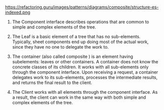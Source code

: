 https://refactoring.guru/images/patterns/diagrams/composite/structure-es-indexed.png

1) The Component interface describes operations that are common to simple and complex elements of the tree.

2) The Leaf is a basic element of a tree that has no sub-elements. Typically, sheet components end up doing most of the actual work, since they have no one to delegate the work to.

3) The container (also called composite ) is an element having subelements: leaves or other containers. A container does not know the concrete classes of its children. It works with all sub-elements only through the component interface. Upon receiving a request, a container delegates work to its sub-elements, processes the intermediate results, and returns the final result to the client.

4) The Client works with all elements through the component interface. As a result, the client can work in the same way with both simple and complex elements of the tree.

